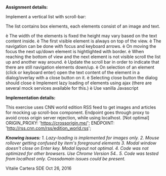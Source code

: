 **Assignment details:**

Implement a vertical list with scroll-bar:
 
The list contains box elements, each elements consist of an image and text.             
 
è The width of the elements is fixed the height may vary based on the text content inside.
è The first visible element is always on top of the view.
è The navigation can be done with focus and keyboard arrows.
è On moving the focus the next up/down element is hightlighted with border.
è When reaching the bottom of view and the next element is not visible scroll the list up and another way around.
è Update the scroll bar in order to indicate that there are still navigation elements down/up.
è On selection of an element (click or keyboard enter) open the text content of the element in a dialog/overlay with a close button on it.
è Selecting close button the dialog should close
è Implement lazy loading of elements using ajax (there are several mock services available for this.)
è Use vanilla Javascript


**Implementation details:**

This exercise uses CNN world edition RSS feed to get images and articles for mocking up scroll-box component.
Endpoint goes through proxy to avoid cross origin server rejection, while using localhost. [Not optimal]
ORIGIN_PROXY: 'https://crossorigin.me/';
ENDPOINT: 'http://rss.cnn.com/rss/edition_world.rss';

**_Knowing issues:_**
_1. Lazy-loading is implemented for images only.
2. Mouse rollover getting confused by item's foreground elements
3. Modal window doesn't close on Enter key. Modal layout not optimal.
4. Code was not optimized for other browsers. Use Chrome Version 54..
5. Code was tested from localhost only. Crossdomain issues could be present._

Vitalie Cartera SDE
Oct 26, 2016
